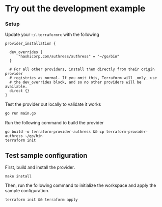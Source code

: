 # Try out the development example
### Setup

Update your `~/.terraformrc` with the following

```hcl
provider_installation {

  dev_overrides {
      "hashicorp.com/authress/authress" = "~/go/bin"
  }

  # For all other providers, install them directly from their origin provider
  # registries as normal. If you omit this, Terraform will _only_ use
  # the dev_overrides block, and so no other providers will be available.
  direct {}
}
```

Test the provider out locally to validate it works
```sh
go run main.go
```

Run the following command to build the provider

```shell
go build -o terraform-provider-authress && cp terraform-provider-authress ~/go/bin
terraform init
```

## Test sample configuration

First, build and install the provider.

```shell
make install
```

Then, run the following command to initialize the workspace and apply the sample configuration.

```shell
terraform init && terraform apply
```